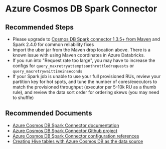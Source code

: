 <properties
	pageTitle="Cosmos DB Spark Connector"
	description="Cosmos DB Spark Connector"
	service="microsoft.documentdb"
	resource="databaseAccounts"
	authors="bharathsreenivas, arramac"
   	ms.author="bharathb, arramac"
	displayOrder="92"
	selfHelpType="resource"
	supportTopicIds="32597560,32597526"
	resourceTags=""
	productPesIds="15585"
	cloudEnvironments="public"
	articleId="3d4805fd-869a-4c92-829c-057fa738757a"
/>

# Azure Cosmos DB Spark Connector

## **Recommended Steps**

* Please upgrade to [Cosmos DB Spark connector 1.3.5+ from Maven](https://search.maven.org/artifact/com.microsoft.azure/azure-cosmosdb-spark_2.4.0_2.11/1.3.5/jar) and Spark 2.4.0 for common reliability fixes
* Import the uber jar from the Maven drop location above. There is a known issue with using Maven coordinates in Azure Databricks.
* If you run into "Request rate too large", you may have to increase the configs for `query_maxretryattemptsonthrottledrequests` or `query_maxretrywaittimeinseconds`
* If your Spark job is unable to use your full provisioned RUs, review your partition key for hot spots, and tune the number of cores/executors to match the provisioned throughput (executor per 5-10k RU as a thumb rule), and review the data sort order for ordering skews (you may need to shuffle)

## **Recommended Documents**

* [Azure Cosmos DB Spark Connector documentation](https://docs.microsoft.com/azure/cosmos-db/spark-connector)
* [Azure Cosmos DB Spark Connector Github project](https://github.com/Azure/azure-cosmosdb-spark/tree/master)
* [Azure Cosmos DB Spark Connector configuration references](https://github.com/Azure/azure-cosmosdb-spark/wiki/Configuration-references)
* [Creating Hive tables with Azure Cosmos DB as the data source](https://github.com/Azure/azure-cosmosdb-spark/wiki/Connecting-Cosmos-DB-with-PowerBI-using-spark-and-databricks-permium#creating-hive-spark-table-with-cosmos-db-data-source)
